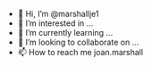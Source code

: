 - 👋 Hi, I’m @marshallje1
- 👀 I’m interested in ...
- 🌱 I’m currently learning ...
- 💞️ I’m looking to collaborate on ...
- 📫 How to reach me joan.marshall

<!---
marshallje1/marshallje1 is a ✨ special ✨ repository because its `README.md` (this file) appears on your GitHub profile.
You can click the Preview link to take a look at your changes.
--->
